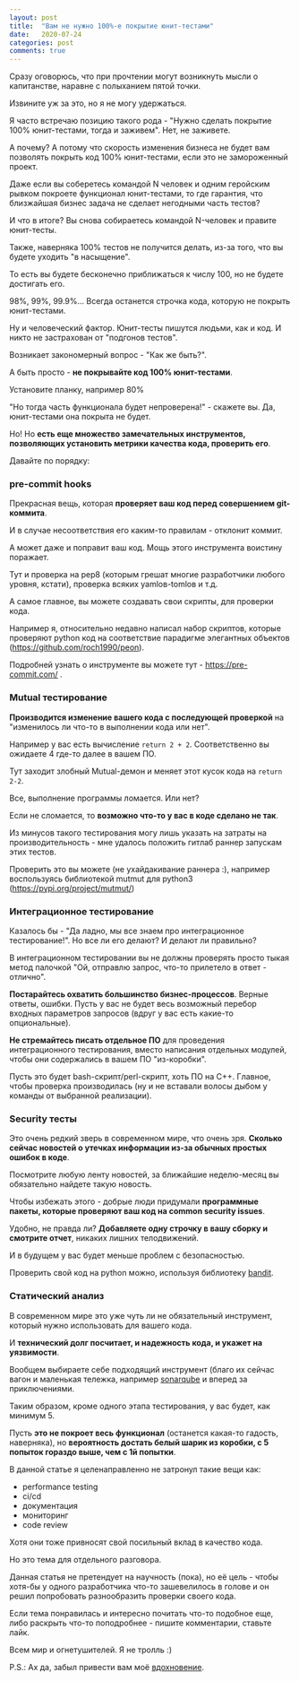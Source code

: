 ```yaml
---
layout: post
title:  "Вам не нужно 100%-е покрытие юнит-тестами"
date:   2020-07-24
categories: post
comments: true
---
```

Сразу оговорюсь, что при прочтении могут возникнуть мысли о капитанстве, наравне с полыханием пятой точки.

Извините уж за это, но я не могу удержаться.

Я часто встречаю позицию такого рода - "Нужно сделать покрытие 100% юнит-тестами, тогда и заживем". Нет, не заживете.

А почему? А потому что скорость изменения бизнеса не будет вам позволять покрыть код 100% юнит-тестами, если это не замороженный проект.

Даже если вы соберетесь командой N человек и одним геройским рывком покроете функционал юнит-тестами, то где гарантия, что близжайшая бизнес задача не сделает негодными часть тестов?

И что в итоге? Вы снова собираетесь командой N-человек и правите юнит-тесты.

Также, наверняка 100% тестов не получится делать, из-за того, что вы будете уходить "в насыщение".

То есть вы будете бесконечно приближаться к числу 100, но не будете достигать его.

98%, 99%, 99.9%... Всегда останется строчка кода, которую не покрыть юнит-тестами.

Ну и человеческий фактор. Юнит-тесты пишутся людьми, как и код. И никто не застрахован от "подгонов тестов".

Возникает закономерный вопрос - "Как же быть?".

А быть просто - **не покрывайте код 100% юнит-тестами**.

Установите планку, например 80%

"Но тогда часть функционала будет непроверена!" - скажете вы. Да, юнит-тестами она покрыта не будет.

Но! Но **есть еще множество замечательных инструментов, позволяющих установить метрики качества кода, проверить его**.

Давайте по порядку:

### pre-commit hooks

Прекрасная вещь, которая **проверяет ваш код перед совершением git-коммита**.

И в случае несоответствия его каким-то правилам - отклонит коммит.

А может даже и поправит ваш код. Мощь этого инструмента воистину поражает.

Тут и проверка на pep8 (которым грешат многие разработчики любого уровня, кстати), проверка всяких yamlов-tomlов и т.д.

А самое главное, вы можете создавать свои скрипты, для проверки кода.

Например я, относительно недавно написал набор скриптов, которые проверяют python код на соответствие парадигме элегантных объектов (https://github.com/roch1990/peon).

Подробней узнать о инструменте вы можете тут - https://pre-commit.com/ .

### Mutual тестирование

**Производится изменение вашего кода с последующей проверкой** на "изменилось ли что-то в выполнении кода или нет".

Например у вас есть вычисление `return 2 + 2`. Соответственно вы ожидаете 4 где-то далее в вашем ПО.

Тут заходит злобный Mutual-демон и меняет этот кусок кода на `return 2-2`.

Все, выполнение программы ломается. Или нет?

Если не сломается, то **возможно что-то у вас в коде сделано не так**.

Из минусов такого тестирования могу лишь указать на затраты на производительность - мне удалось положить гитлаб раннер запускам этих тестов.

Проверить это вы можете (не ухайдакивание раннера :), например воспользуясь библиотекой mutmut для python3 (https://pypi.org/project/mutmut/)

### Интеграционное тестирование

Казалось бы - "Да ладно, мы все знаем про интеграционное тестирование!". Но все ли его делают? И делают ли правильно?

В интеграционном тестировании вы не должны проверять просто тыкая метод палочкой "Ой, отправлю запрос, что-то прилетело в ответ - отлично".

**Постарайтесь охватить большинство бизнес-процессов**. Верные ответы, ошибки. Пусть у вас не будет весь возможный перебор входных параметров запросов (вдруг у вас есть какие-то опциональные).

**Не стремайтесь писать отдельное ПО** для проведения интеграционного тестирования, вместо написания отдельных модулей, чтобы они содержались в вашем ПО "из-коробки".

Пусть это будет bash-скрипт/perl-скрипт, хоть ПО на С++. Главное, чтобы проверка производилась (ну и не вставали волосы дыбом у команды от выбранной реализации).

### Security тесты

Это очень редкий зверь в современном мире, что очень зря. **Сколько сейчас новостей о утечках информации из-за обычных простых ошибок в коде**.

Посмотрите любую ленту новостей, за ближайшие неделю-месяц вы обязательно найдете такую новость.

Чтобы избежать этого - добрые люди придумали **программные пакеты, которые проверяют ваш код на common security issues**.

Удобно, не правда ли? **Добавляете одну строчку в вашу сборку и смотрите отчет**, никаких лишних телодвижений.

И в будущем у вас будет меньше проблем с безопасностью.

Проверить свой код на python можно, используя библиотеку [bandit](https://pypi.org/project/bandit/).

### Статический анализ

В современном мире это уже чуть ли не обязательный инструмент, который нужно использовать для вашего кода.

И **технический долг посчитает, и надежность кода, и укажет на уязвимости**.

Вообщем выбираете себе подходящий инструмент (благо их сейчас вагон и маленькая тележка, например [sonarqube](https://www.sonarqube.org/) и вперед за приключениями.



Таким образом, кроме одного этапа тестирования, у вас будет, как минимум 5.

Пусть **это не покроет весь функционал** (останется какая-то гадость, наверняка), но **вероятность достать белый шарик из коробки, с 5 попыток гораздо выше, чем с 1й попытки**.

В данной статье я целенаправленно не затронул такие вещи как:

- performance testing
- ci/cd
- документация
- мониторинг
- code review

Хотя они тоже привносят свой посильный вклад в качество кода.

Но это тема для отдельного разговора.

Данная статья не претендует на научность (пока), но её цель - чтобы хотя-бы у одного разработчика что-то зашевелилось в голове и он решил попробовать разнообразить проверки своего кода.

Если тема понравилась и интересно почитать что-то подобное еще, либо раскрыть что-то поподробнее - пишите комментарии, ставьте лайк.

Всем мир и огнетушителей. Я не тролль :)

P.S.: Ах да, забыл привести вам моё [вдохновение](https://youtu.be/99mU1gSLbkU).
